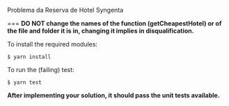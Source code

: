 Problema da Reserva de Hotel Syngenta

===
**DO NOT change the names of the function (getCheapestHotel) or of the file and folder it is in, changing it implies in disqualification.**

To install the required modules:

```
$ yarn install
```

To run the (failing) test:

```
$ yarn test
```
**After implementing your solution, it should pass the unit tests available.** 
